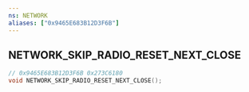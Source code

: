 ```yaml
---
ns: NETWORK
aliases: ["0x9465E683B12D3F6B"]
---
```

## NETWORK_SKIP_RADIO_RESET_NEXT_CLOSE

```c
// 0x9465E683B12D3F6B 0x273C6180
void NETWORK_SKIP_RADIO_RESET_NEXT_CLOSE();
```


